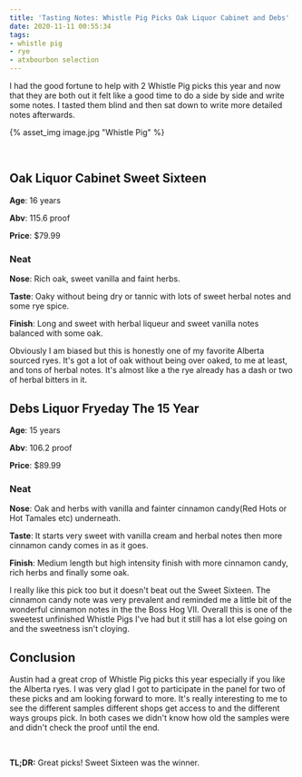 ```yaml
---
title: 'Tasting Notes: Whistle Pig Picks Oak Liquor Cabinet and Debs'
date: 2020-11-11 00:55:34
tags:
- whistle pig
- rye
- atxbourbon selection
---
```


I had the good fortune to help with 2 Whistle Pig picks this year and now that they are both out it felt like a good time to do a side by side and write some notes. I tasted them blind and then sat down to write more detailed notes afterwards.

{% asset_img image.jpg "Whistle Pig" %}

&nbsp;

## Oak Liquor Cabinet Sweet Sixteen

**Age**: 16 years

**Abv**: 115.6 proof

**Price**: $79.99

### Neat
**Nose**: Rich oak, sweet vanilla and faint herbs.

**Taste**: Oaky without being dry or tannic with lots of sweet herbal notes and some rye spice.

**Finish**: Long and sweet with herbal liqueur and sweet vanilla notes balanced with some oak.

Obviously I am biased but this is honestly one of my favorite Alberta sourced ryes. It's got a lot of oak without being over oaked, to me at least, and tons of herbal notes. It's almost like a the rye already has a dash or two of herbal bitters in it. 

## Debs Liquor Fryeday The 15 Year

**Age**: 15 years

**Abv**: 106.2 proof

**Price**: $89.99

### Neat
**Nose**: Oak and herbs with vanilla and fainter cinnamon candy(Red Hots or Hot Tamales etc) underneath.

**Taste**: It starts very sweet with vanilla cream and herbal notes then more cinnamon candy comes in as it goes.

**Finish**: Medium length but high intensity finish with more cinnamon candy, rich herbs and finally some oak.

I really like this pick too but it doesn't beat out the Sweet Sixteen. The cinnamon candy note was very prevalent and reminded me a little bit of the wonderful cinnamon notes in the the Boss Hog VII. Overall this is one of the sweetest unfinished Whistle Pigs I've had but it still has a lot else going on and the sweetness isn't cloying.


## Conclusion

Austin had a great crop of Whistle Pig picks this year especially if you like the Alberta ryes. I was very glad I got to participate in the panel for two of these picks and am looking forward to more. It's really interesting to me to see the different samples different shops get access to and the different ways groups pick. In both cases we didn't know how old the samples were and didn't check the proof until the end.  

&nbsp;

**TL;DR:** Great picks! Sweet Sixteen was the winner.

